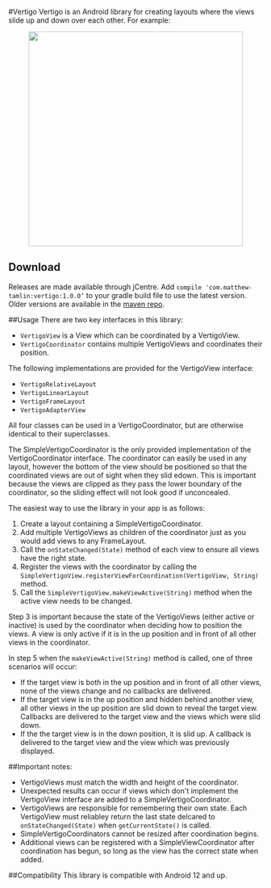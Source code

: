 #Vertigo
Vertigo is an Android library for creating layouts where the views slide up and down over each other. For example:

<div style="text-align:center"><img src="https://raw.githubusercontent.com/MatthewTamlin/Vertigo/master/artwork/example.gif" width="425"/></div>

## Download
Releases are made available through jCentre. Add `compile 'com.matthew-tamlin:vertigo:1.0.0’` to your gradle build file to use the latest version. Older versions are available in the [maven repo](https://bintray.com/matthewtamlin/maven/Vertigo).

##Usage 
There are two key interfaces in this library:
- `VertigoView` is a View which can be coordinated by a VertigoView.
- `VertigoCoordinator` contains multiple VertigoViews and coordinates their position.

The following implementations are provided for the VertigoView interface:
- `VertigoRelativeLayout` 
- `VertigoLinearLayout`
- `VertigoFrameLayout`
- `VertigoAdapterView`

All four classes can be used in a VertigoCoordinator, but are otherwise identical to their superclasses.

The SimpleVertigoCoordinator is the only provided implementation of the VertigoCoordinator interface. The coordinator can easily be used in any layout, however the bottom of the view should be positioned so that the coordinated views are out of sight when they slid edown. This is important because the views are clipped as they pass the lower boundary of the coordinator, so the sliding effect will not look good if unconcealed.

The easiest way to use the library in your app is as follows:
  1. Create a layout containing a SimpleVertigoCoordinator.  
  2. Add multiple VertigoViews as children of the coordinator just as you would add views to any FrameLayout.
  3. Call the `onStateChanged(State)` method of each view to ensure all views have the right state.
  4. Register the views with the coordinator by calling the `SimpleVertigoView.registerViewForCoordination(VertigoView, String)` method.
  5. Call the `SimpleVertigoView.makeViewActive(String)` method when the active view needs to be changed.
  
  
Step 3 is important because the state of the VertigoViews (either active or inactive) is used by the coordinator when deciding how to position the views. A view is only active if it is in the up position and in front of all other views in the coordinator.

In step 5 when the `makeViewActive(String)` method is called, one of three scenarios will occur:
- If the target view is both in the up position and in front of all other views, none of the views change and no callbacks are delivered.
- If the target view is in the up position and hidden behind another view, all other views in the up position are slid down to reveal the target view. Callbacks are delivered to the target view and the views which were slid down.
- If the the target view is in the down position, it is slid up. A callback is delivered to the target view and the view which was previously displayed.

##Important notes:
- VertigoViews must match the width and height of the coordinator.
- Unexpected results can occur if views which don't implement the VertigoView interface are added to a SimpleVertigoCoordinator.
- VertigoViews are responsible for remembering their own state. Each VertigoView must reliabley return the last state delcared to `onStateChanged(State)` when `getCurrentState()` is called.
- SimpleVertigoCoordinators cannot be resized after coordination begins.
- Additional views can be registered with a SimpleViewCoordinator after coordination has begun, so long as the view has the correct state when added.

##Compatibility
This library is compatible with Android 12 and up.
